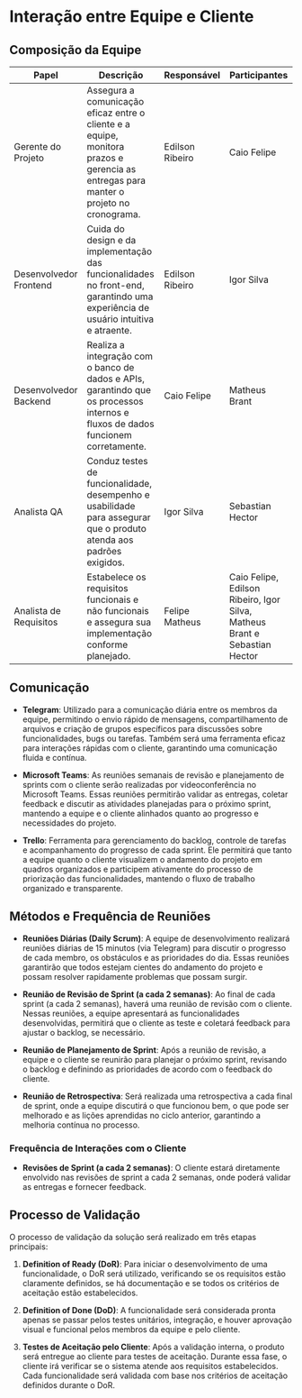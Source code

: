 # Interação entre Equipe e Cliente

## Composição da Equipe

| Papel                  | Descrição                                                                                                                             | Responsável     | Participantes                                                              |
| ---------------------- | ------------------------------------------------------------------------------------------------------------------------------------- | --------------- | -------------------------------------------------------------------------- |
| Gerente do Projeto     | Assegura a comunicação eficaz entre o cliente e a equipe, monitora prazos e gerencia as entregas para manter o projeto no cronograma. | Edilson Ribeiro | Caio Felipe                                                                |
| Desenvolvedor Frontend | Cuida do design e da implementação das funcionalidades no front-end, garantindo uma experiência de usuário intuitiva e atraente.      | Edilson Ribeiro | Igor Silva                                                                 |
| Desenvolvedor Backend  | Realiza a integração com o banco de dados e APIs, garantindo que os processos internos e fluxos de dados funcionem corretamente.      | Caio Felipe     | Matheus Brant                                                              |
| Analista QA            | Conduz testes de funcionalidade, desempenho e usabilidade para assegurar que o produto atenda aos padrões exigidos.                   | Igor Silva      | Sebastian Hector                                                           |
| Analista de Requisitos | Estabelece os requisitos funcionais e não funcionais e assegura sua implementação conforme planejado.                                 | Felipe Matheus  | Caio Felipe, Edilson Ribeiro, Igor Silva, Matheus Brant e Sebastian Hector |

## Comunicação

- **Telegram**: Utilizado para a comunicação diária entre os membros da equipe, permitindo o envio rápido de mensagens, compartilhamento de arquivos e criação de grupos específicos para discussões sobre funcionalidades, bugs ou tarefas. Também será uma ferramenta eficaz para interações rápidas com o cliente, garantindo uma comunicação fluida e contínua.
- **Microsoft Teams**: As reuniões semanais de revisão e planejamento de sprints com o cliente serão realizadas por videoconferência no Microsoft Teams. Essas reuniões permitirão validar as entregas, coletar feedback e discutir as atividades planejadas para o próximo sprint, mantendo a equipe e o cliente alinhados quanto ao progresso e necessidades do projeto.

- **Trello**: Ferramenta para gerenciamento do backlog, controle de tarefas e acompanhamento do progresso de cada sprint. Ele permitirá que tanto a equipe quanto o cliente visualizem o andamento do projeto em quadros organizados e participem ativamente do processo de priorização das funcionalidades, mantendo o fluxo de trabalho organizado e transparente.

## Métodos e Frequência de Reuniões

- **Reuniões Diárias (Daily Scrum)**: A equipe de desenvolvimento realizará reuniões diárias de 15 minutos (via Telegram) para discutir o progresso de cada membro, os obstáculos e as prioridades do dia. Essas reuniões garantirão que todos estejam cientes do andamento do projeto e possam resolver rapidamente problemas que possam surgir.

- **Reunião de Revisão de Sprint (a cada 2 semanas)**: Ao final de cada sprint (a cada 2 semanas), haverá uma reunião de revisão com o cliente. Nessas reuniões, a equipe apresentará as funcionalidades desenvolvidas, permitirá que o cliente as teste e coletará feedback para ajustar o backlog, se necessário.

- **Reunião de Planejamento de Sprint**: Após a reunião de revisão, a equipe e o cliente se reunirão para planejar o próximo sprint, revisando o backlog e definindo as prioridades de acordo com o feedback do cliente.

- **Reunião de Retrospectiva**: Será realizada uma retrospectiva a cada final de sprint, onde a equipe discutirá o que funcionou bem, o que pode ser melhorado e as lições aprendidas no ciclo anterior, garantindo a melhoria contínua no processo.

### Frequência de Interações com o Cliente

- **Revisões de Sprint (a cada 2 semanas)**: O cliente estará diretamente envolvido nas revisões de sprint a cada 2 semanas, onde poderá validar as entregas e fornecer feedback.

## Processo de Validação

O processo de validação da solução será realizado em três etapas principais:

1. **Definition of Ready (DoR)**: Para iniciar o desenvolvimento de uma funcionalidade, o DoR será utilizado, verificando se os requisitos estão claramente definidos, se há documentação e se todos os critérios de aceitação estão estabelecidos.

2. **Definition of Done (DoD)**: A funcionalidade será considerada pronta apenas se passar pelos testes unitários, integração, e houver aprovação visual e funcional pelos membros da equipe e pelo cliente.

3. **Testes de Aceitação pelo Cliente**: Após a validação interna, o produto será entregue ao cliente para testes de aceitação. Durante essa fase, o cliente irá verificar se o sistema atende aos requisitos estabelecidos. Cada funcionalidade será validada com base nos critérios de aceitação definidos durante o DoR.
